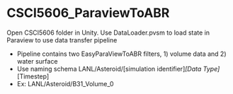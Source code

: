 # CSCI5606_ParaviewToABR

Open CSCI5606 folder in Unity.
Use DataLoader.pvsm to load state in Paraview to use data transfer pipeline
- Pipeline contains two EasyParaViewToABR filters, 1) volume data and 2) water surface
- Use naming schema LANL/Asteroid/[simulation identifier]_[Data Type]_[Timestep]
- Ex: LANL/Asteroid/B31_Volume_0
